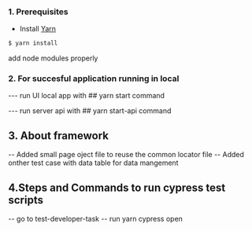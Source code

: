 
### 1. Prerequisites
- Install [Yarn](https://classic.yarnpkg.com/en/docs/install)

```sh
$ yarn install
```
add node modules properly
### 2. For succesful application running in local
--- run UI local app with ## yarn start command

--- run server api with ## yarn start-api command

## 3. About framework 

-- Added small page oject file to reuse the common locator file
-- Added onther test case with data table for data mangement

## 4.Steps and Commands to run cypress test scripts
-- go to test-developer-task
-- run yarn cypress open